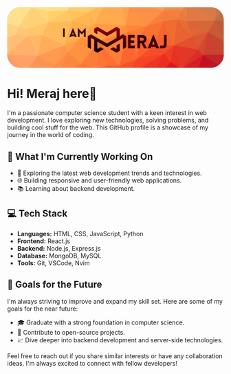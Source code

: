 <picture>
  <img alt="iameraj Banner" src="1700566042247.png">
</picture>

# Hi! Meraj here👋
I'm a passionate computer science student with a keen interest in web development. I love exploring new technologies, solving problems, and building cool stuff for the web. This GitHub profile is a showcase of my journey in the world of coding.

## 🚀 What I'm Currently Working On
- 🔭 Exploring the latest web development trends and technologies.
- 🌐 Building responsive and user-friendly web applications.
- 📚 Learning about backend development.

## 💻 Tech Stack
- **Languages:** HTML, CSS, JavaScript, Python
- **Frontend:** React.js
- **Backend:** Node.js, Express.js
- **Database:** MongoDB, MySQL
- **Tools:** Git, VSCode, Nvim

## 🌱 Goals for the Future
I'm always striving to improve and expand my skill set. Here are some of my goals for the near future:
- 🎓 Graduate with a strong foundation in computer science.
- 🚀 Contribute to open-source projects.
- 📈 Dive deeper into backend development and server-side technologies.



Feel free to reach out if you share similar interests or have any collaboration ideas. I'm always excited to connect with fellow developers!

